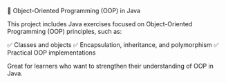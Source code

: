 📌 Object-Oriented Programming (OOP) in Java

This project includes Java exercises focused on Object-Oriented Programming (OOP) principles, such as:

✅ Classes and objects
✅ Encapsulation, inheritance, and polymorphism
✅ Practical OOP implementations

Great for learners who want to strengthen their understanding of OOP in Java.
